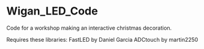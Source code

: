 # Wigan_LED_Code
Code for a workshop making an interactive christmas decoration.

Requires these libraries:
FastLED by Daniel Garcia
ADCtouch by martin2250
